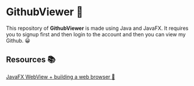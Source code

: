 # GithubViewer 🐝

This repository of __GithubViewer__ is made using Java and JavaFX. It requires you to signup first and then login to the account and then you can view my Github. 😀


## Resources 📚

[JavaFX WebView + building a web browser 🛜](https://www.youtube.com/watch?v=96r3olimdkA)
